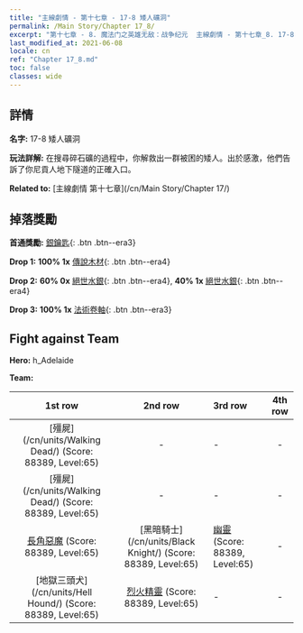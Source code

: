 ```yaml
---
title: "主線劇情 - 第十七章 - 17-8 矮人礦洞"
permalink: /Main Story/Chapter 17_8/
excerpt: "第十七章 - 8. 魔法门之英雄无敌：战争纪元  主線劇情 - 第十七章_8. 17-8 矮人礦洞"
last_modified_at: 2021-06-08
locale: cn
ref: "Chapter 17_8.md"
toc: false
classes: wide
---
```


## 詳情

 **名字:** 17-8 矮人礦洞

 **玩法詳解:** 在搜尋碎石礦的過程中，你解救出一群被困的矮人。出於感激，他們告訴了你尼貢人地下隧道的正確入口。

 **Related to:** [主線劇情 第十七章](/cn/Main Story/Chapter 17/)

## 掉落獎勵

 **首通獎勵:** [銀鑰匙](/cn/Items/con_693/){: .btn .btn--era3}

 **Drop 1:** **100% 1x** [傳說木材](/cn/Items/mat_55/){: .btn .btn--era4}

 **Drop 2:** **60% 0x** [絕世水銀](/cn/Items/mat_49/){: .btn .btn--era4}, **40% 1x** [絕世水銀](/cn/Items/mat_49/){: .btn .btn--era4}

 **Drop 3:** **100% 1x** [法術卷軸](/cn/Items/con_694/){: .btn .btn--era3}


## Fight against Team
 **Hero:** h_Adelaide

 **Team:**


  | 1st row | 2nd row | 3rd row | 4th row |
  |:----:|:----:|:----|:----:|
  | [殭屍](/cn/units/Walking Dead/) (Score: 88389, Level:65)  | - | - | - |
  | [殭屍](/cn/units/Walking Dead/) (Score: 88389, Level:65)  | - | - | - |
  | [長角惡魔](/cn/units/Demon/) (Score: 88389, Level:65)  | [黑暗騎士](/cn/units/Black Knight/) (Score: 88389, Level:65)  | [幽靈](/cn/units/Wight/) (Score: 88389, Level:65)  | - |
  | [地獄三頭犬](/cn/units/Hell Hound/) (Score: 88389, Level:65)  | [烈火精靈](/cn/units/Efreeti/) (Score: 88389, Level:65)  | - | - |


